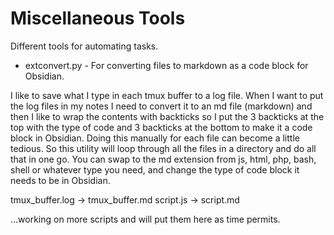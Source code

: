 # Miscellaneous Tools

Different tools for automating tasks.

- extconvert.py - For converting files to markdown as a code block for Obsidian.

I like to save what I type in each tmux buffer to a log file. When I want to put the log files in my notes I need to convert it to an md file (markdown) and then I like to wrap the contents with backticks so I put the 3 backticks at the top with the type of code and 3 backticks at the bottom to make it a code block in Obsidian. Doing this manually for each file can become a little tedious. So this utility will loop through all the files in a directory and do all that in one go. You can swap to the md extension from js, html, php, bash, shell or whatever type you need, and change the type of code block it needs to be in Obsidian.

tmux_buffer.log -> tmux_buffer.md
script.js -> script.md

...working on more scripts and will put them here as time permits.
